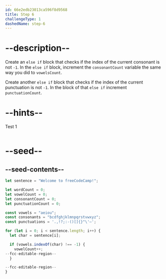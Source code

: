 ```yaml
---
id: 66e2edb23013ca596f8d9568
title: Step 6
challengeType: 1
dashedName: step-6
---
```


# --description--

Create an `else if` block that checks if the index of the current consonant is not `-1`. In the `else if` block, increment the `consonantCount` variable the same way you did to `vowelsCount`.

Create another `else if` block that checks if the index of the current punctuation is not `-1`. In the block of that `else if` increment `punctuationCount`.

# --hints--

Test 1

```js

```

# --seed--

## --seed-contents--

```js
let sentence = "Welcome to freeCodeCamp!";

let wordCount = 0;
let vowelCount = 0;
let consonantCount = 0;
let punctuationCount = 0;

const vowels = "aeiou";
const consonants = "bcdfghjklmnpqrstvwxyz";
const punctuations = '.,!?;:-()[]{}"\'–';

for (let i = 0; i < sentence.length; i++) {
  let char = sentence[i];

  if (vowels.indexOf(char) !== -1) {
    vowelCount++;
--fcc-editable-region--
  }  

--fcc-editable-region--
}
```

